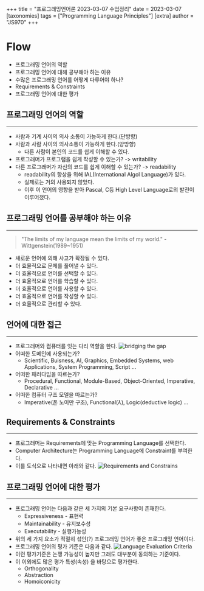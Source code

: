 +++
title = "프로그래밍언어론 2023-03-07 수업정리"
date = 2023-03-07
[taxonomies]
tags = ["Programming Language Principles"]
[extra]
author = "JS970"
+++
# Flow
- 프로그래밍 언어의 역할
- 프로그래밍 언어에 대해 공부해야 하는 이유
- 수많은 프로그래밍 언어를 어떻게 다루어야 하나?
- Requirements & Constraints
- 프로그래밍 언어에 대한 평가

## 프로그래밍 언어의 역할
---
- 사람과 기계 사이의 의사 소통이 가능하게 한다.(단방향)
- 사람과 사람 사이의 의사소통이 가능하게 한다.(양방향)
	- 다른 사람이 본인의 코드를 쉽게 이해할 수 있다.
- 프로그래머가 프로그램을 쉽게 작성할 수 있는가? -> writability
- 다른 프로그래머가 자신의 코드를 쉽게 이해할 수 있는가? -> readability
	- readability의 향상을 위해 IAL(International Algol Language)가 있다.
	- 실제로는 거의 사용되지 않았다.
	- 이후 이 언어의 영향을 받아 Pascal, C등 High Level Language로의 발전이 이루어졌다.

## 프로그래밍 언어를 공부해야 하는 이유
---
> "The limits of my language mean the limits of my world." - Wittgenstein(1989~1951) 
- 새로운 언어에 의해 사고가 확장될 수 있다.
- 더 효율적으로 문제를 풀어낼 수 있다.
- 더 효율적으로 언어를 선택할 수 있다.
- 더 효율적으로 언어를 학습할 수 있다.
- 더 효율적으로 언어를 사용할 수 있다.
- 더 효율적으로 언어를 작성할 수 있다.
- 더 효율적으로 관리할 수 있다.

## 언어에 대한 접근
---
- 프로그래머와 컴퓨터를 잇는 다리 역할을 한다.
![bridging the gap](/PL/bridging_the_gap.png)
- 어떠한 도메인에 사용되는가?
	- Scientific, Buisness, AI, Graphics, Embedded Systems, web Applications, System Programming, Script ...
- 어떠한 패러다임을 따르는가?
	- Procedural, Functional, Module-Based, Object-Oriented, Imperative, Declarative ...
- 어떠한 컴퓨터 구조 모델을 따르는가?
	- Imperative(폰 노이만 구조), Functional($\lambda$), Logic(deductive logic) ...

## Requirements & Constraints
---
- 프로그래머는 Requirements에 맞는 Programming Language를 선택한다.
- Computer Architecture는 Programming Language에 Constraint를 부여한다.
- 이를 도식으로 나타내면 아래와 같다.
![Requirements and Constrains](/PL/requirements&constraints.png)

## 프로그래밍 언어에 대한 평가
---
- 프로그래밍 언어는 다음과 같은 세 가지의 기본 요구사항이 존재한다.
	- Expressiveness - 표현력
	- Maintainability - 유지보수성
	- Executability - 실행가능성
- 위의 세 가지 요소가 적절히 섞인(?) 프로그래밍 언어가 좋은 프로그래밍 언어이다.
- 프로그래밍 언어의 평가 기준은 다음과 같다.
 ![Language Evaluation Criteria](/PL/language_evaluation_criteria.png)
- 이런 평가기준은 논쟁 가능성이 높지만 그래도 대부분이 동의하는 기준이다.
- 이 이외에도 많은 평가 특성(속성) 을 바탕으로 평가한다.
	- Orthogonality
	- Abstraction
	- Homoiconicity